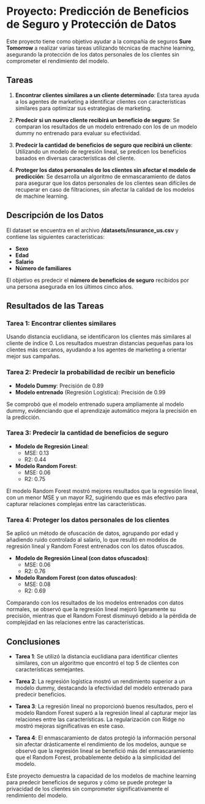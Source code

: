 # Proyecto: Predicción de Beneficios de Seguro y Protección de Datos

Este proyecto tiene como objetivo ayudar a la compañía de seguros **Sure Tomorrow** a realizar varias tareas utilizando técnicas de machine learning, asegurando la protección de los datos personales de los clientes sin comprometer el rendimiento del modelo.

## Tareas

1. **Encontrar clientes similares a un cliente determinado**: Esta tarea ayuda a los agentes de marketing a identificar clientes con características similares para optimizar sus estrategias de marketing.
   
2. **Predecir si un nuevo cliente recibirá un beneficio de seguro**: Se comparan los resultados de un modelo entrenado con los de un modelo dummy no entrenado para evaluar su efectividad.

3. **Predecir la cantidad de beneficios de seguro que recibirá un cliente**: Utilizando un modelo de regresión lineal, se predicen los beneficios basados en diversas características del cliente.

4. **Proteger los datos personales de los clientes sin afectar el modelo de predicción**: Se desarrolla un algoritmo de enmascaramiento de datos para asegurar que los datos personales de los clientes sean difíciles de recuperar en caso de filtraciones, sin afectar la calidad de los modelos de machine learning.

## Descripción de los Datos

El dataset se encuentra en el archivo **/datasets/insurance_us.csv** y contiene las siguientes características:

- **Sexo**
- **Edad**
- **Salario**
- **Número de familiares**
  
El objetivo es predecir el **número de beneficios de seguro** recibidos por una persona asegurada en los últimos cinco años.

## Resultados de las Tareas

### Tarea 1: Encontrar clientes similares
Usando distancia euclidiana, se identificaron los clientes más similares al cliente de índice 0. Los resultados muestran distancias pequeñas para los clientes más cercanos, ayudando a los agentes de marketing a orientar mejor sus campañas.

### Tarea 2: Predecir la probabilidad de recibir un beneficio
- **Modelo Dummy**: Precisión de 0.89
- **Modelo entrenado** (Regresión Logística): Precisión de 0.99

Se comprobó que el modelo entrenado supera ampliamente al modelo dummy, evidenciando que el aprendizaje automático mejora la precisión en la predicción.

### Tarea 3: Predecir la cantidad de beneficios de seguro
- **Modelo de Regresión Lineal**:
  - MSE: 0.13
  - R2: 0.44
- **Modelo Random Forest**:
  - MSE: 0.06
  - R2: 0.75

El modelo Random Forest mostró mejores resultados que la regresión lineal, con un menor MSE y un mayor R2, sugiriendo que es más efectivo para capturar relaciones complejas entre las características.

### Tarea 4: Proteger los datos personales de los clientes
Se aplicó un método de ofuscación de datos, agrupando por edad y añadiendo ruido controlado al salario, lo que resultó en modelos de regresión lineal y Random Forest entrenados con los datos ofuscados.

- **Modelo de Regresión Lineal (con datos ofuscados)**:
  - MSE: 0.06
  - R2: 0.76
- **Modelo Random Forest (con datos ofuscados)**:
  - MSE: 0.08
  - R2: 0.69

Comparando con los resultados de los modelos entrenados con datos normales, se observó que la regresión lineal mejoró ligeramente su precisión, mientras que el Random Forest disminuyó debido a la pérdida de complejidad en las relaciones entre las características.

## Conclusiones

- **Tarea 1**: Se utilizó la distancia euclidiana para identificar clientes similares, con un algoritmo que encontró el top 5 de clientes con características semejantes.
  
- **Tarea 2**: La regresión logística mostró un rendimiento superior a un modelo dummy, destacando la efectividad del modelo entrenado para predecir beneficios.

- **Tarea 3**: La regresión lineal no proporcionó buenos resultados, pero el modelo Random Forest superó a la regresión lineal al capturar mejor las relaciones entre las características. La regularización con Ridge no mostró mejoras significativas en este caso.

- **Tarea 4**: El enmascaramiento de datos protegió la información personal sin afectar drásticamente el rendimiento de los modelos, aunque se observó que la regresión lineal se benefició más del enmascaramiento que el Random Forest, probablemente debido a la simplicidad del modelo.

Este proyecto demuestra la capacidad de los modelos de machine learning para predecir beneficios de seguros y cómo se puede proteger la privacidad de los clientes sin comprometer significativamente el rendimiento del modelo.
